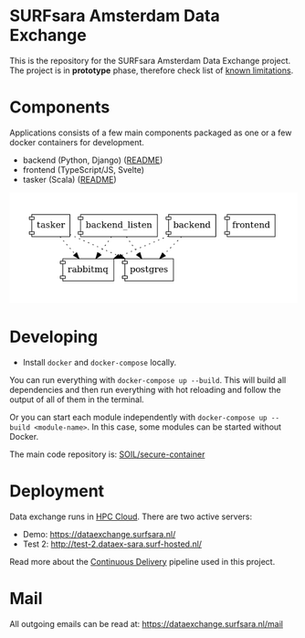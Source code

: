# SURFsara Amsterdam Data Exchange
This is the repository for the SURFsara Amsterdam Data Exchange project. The project is in **prototype** phase, therefore check list of [known limitations](docs/LIMITATIONS.md).

# Components

Applications consists of a few main components packaged as one or a few docker containers for development.

* backend (Python, Django) ([README](backend/README.md))
* frontend (TypeScript/JS, Svelte)
* tasker (Scala) ([README](tasker/README.md))

<img src="./docs/topology.png" alt="Containers topology" title="Containers topology" />

# Developing
* Install `docker` and `docker-compose` locally.

You can run everything with `docker-compose up --build`. This will build all
dependencies and then run everything with hot reloading and follow the output of all of them in the terminal.

Or you can start each module independently with `docker-compose up --build <module-name>`. In this case, some modules can be started without Docker.

The main code repository is: [SOIL/secure-container](https://git.ia.surfsara.nl/SOIL/secure-container)

# Deployment

Data exchange runs in [HPC Cloud](https://userinfo.surfsara.nl/systems/hpc-cloud). There are two active servers:

* Demo: https://dataexchange.surfsara.nl/
* Test 2: http://test-2.dataex-sara.surf-hosted.nl/

Read more about the [Continuous Delivery](docs/CD.md) pipeline used in this project.

# Mail
All outgoing emails can be read at: https://dataexchange.surfsara.nl/mail

